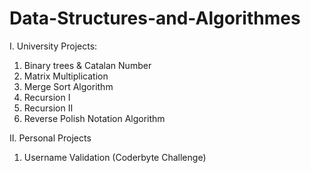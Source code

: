 # Data-Structures-and-Algorithmes

I. University Projects:
  1. Binary trees & Catalan Number
  2. Matrix Multiplication
  3. Merge Sort Algorithm
  4. Recursion I
  5. Recursion II
  6. Reverse Polish Notation Algorithm

II. Personal Projects
  1. Username Validation (Coderbyte Challenge)
